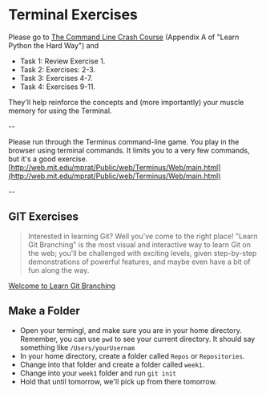 # Terminal Exercises

Please go to [The Command Line Crash Course](https://learnpythonthehardway.org/book/appendixa.html) (Appendix A of "Learn Python the Hard Way") and

* Task 1: Review Exercise 1.
* Task 2: Exercises: 2-3.
* Task 3: Exercises 4-7.
* Task 4: Exercises 9-11.

They'll help reinforce the concepts and (more importantly) your muscle memory for using the Terminal.

--

Please run through the Terminus command-line game. You play in the browser using terminal commands. It limits you to a very few commands, but it's a good exercise.
[http://web.mit.edu/mprat/Public/web/Terminus/Web/main.html](http://web.mit.edu/mprat/Public/web/Terminus/Web/main.html)

--

## GIT Exercises

> Interested in learning Git? Well you've come to the right place! "Learn Git Branching" is the most visual and interactive way to learn Git on the web; you'll be challenged with exciting levels, given step-by-step demonstrations of powerful features, and maybe even have a bit of fun along the way.

[Welcome to Learn Git Branching](https://learngitbranching.js.org/)

## Make a Folder

* Open your termingl, and make sure you are in your home directory. Remember, you can use `pwd` to see your current directory. It should say something like `/Users/yourUsernam`
* In your home directory, create a folder called `Repos` or `Repositories`.
* Change into that folder and create a folder called `week1`.
* Change into your `week1` folder and run `git init`
* Hold that until tomorrow, we'll pick up from there tomorrow.

